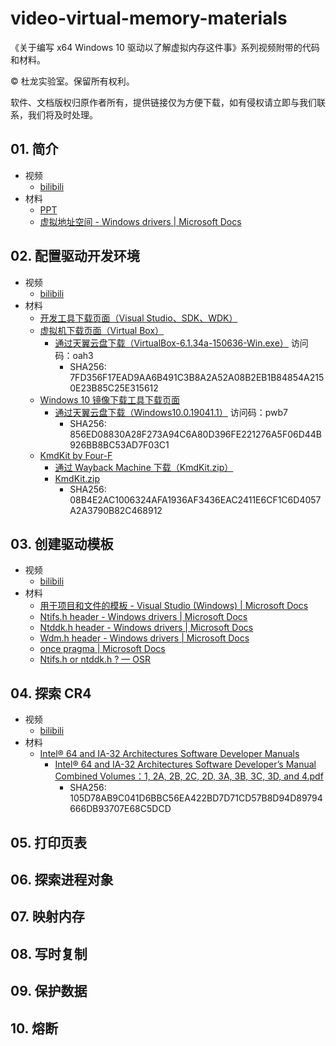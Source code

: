 # video-virtual-memory-materials
《关于编写 x64 Windows 10 驱动以了解虚拟内存这件事》系列视频附带的代码和材料。

© 杜龙实验室。保留所有权利。

软件、文档版权归原作者所有，提供链接仅为方便下载，如有侵权请立即与我们联系，我们将及时处理。

## 01. 简介
- 视频
  -  [bilibili](https://www.bilibili.com/video/BV1Ar4y1g7DX/)
- 材料
  - [PPT](Resources/01.pptx)
  - [虚拟地址空间 - Windows drivers | Microsoft Docs](https://docs.microsoft.com/zh-cn/windows-hardware/drivers/gettingstarted/virtual-address-spaces)

## 02. 配置驱动开发环境
- 视频
  -  [bilibili](https://www.bilibili.com/video/BV1wY4y1n77F/)
- 材料
    - [开发工具下载页面（Visual Studio、SDK、WDK）](https://docs.microsoft.com/zh-cn/windows-hardware/drivers/download-the-wdk)
    - [虚拟机下载页面（Virtual Box）](https://www.virtualbox.org/wiki/Downloads)
        - [通过天翼云盘下载（VirtualBox-6.1.34a-150636-Win.exe）](https://cloud.189.cn/web/share?code=n2mUJnueENfa) 访问码：oah3
            - SHA256: 7FD356F17EAD9AA6B491C3B8A2A52A08B2EB1B84854A2150E23B85C25E315612
    - [Windows 10 镜像下载工具下载页面](https://www.microsoft.com/zh-cn/software-download/windows10)
        - [通过天翼云盘下载（Windows10.0.19041.1）](https://cloud.189.cn/web/share?code=Mv6VF3JfYzqu) 访问码：pwb7
            - SHA256: 856ED08830A28F273A94C6A80D396FE221276A5F06D44B926BB8BC53AD7F03C1
    - [KmdKit by Four-F](http://four-f.narod.ru/)
        - [通过 Wayback Machine 下载（KmdKit.zip）](https://web.archive.org/web/20070327162529/http://www.freewebs.com/four-f/KmdKit/KmdKit.zip)
        - [KmdKit.zip](Resources/KmdKit.zip)
            - SHA256: 08B4E2AC1006324AFA1936AF3436EAC2411E6CF1C6D4057A2A3790B82C468912

## 03. 创建驱动模板
- 视频
  -  [bilibili](https://www.bilibili.com/video/BV1FB4y1W7Z8/)
- 材料
    - [用于项目和文件的模板 - Visual Studio (Windows) | Microsoft Docs](https://docs.microsoft.com/zh-cn/visualstudio/ide/creating-project-and-item-templates?view=vs-2022)
    - [Ntifs.h header - Windows drivers | Microsoft Docs](https://docs.microsoft.com/zh-cn/windows-hardware/drivers/ddi/ntifs/)
    - [Ntddk.h header - Windows drivers | Microsoft Docs](https://docs.microsoft.com/zh-cn/windows-hardware/drivers/ddi/ntddk/)
    - [Wdm.h header - Windows drivers | Microsoft Docs](https://docs.microsoft.com/zh-cn/windows-hardware/drivers/ddi/wdm/)
    - [once pragma | Microsoft Docs](https://docs.microsoft.com/zh-cn/cpp/preprocessor/once?view=msvc-170)
    - [Ntifs.h or ntddk.h ? — OSR](https://community.osr.com/discussion/283630/ntifs-h-or-ntddk-h)

## 04. 探索 CR4
- 视频
  -  [bilibili](https://www.bilibili.com/video/BV1Ar4y1E7TH/)
- 材料
    - [Intel® 64 and IA-32 Architectures Software Developer Manuals ](https://www.intel.com/content/www/us/en/developer/articles/technical/intel-sdm.html)
        - [Intel® 64 and IA-32 Architectures Software Developer’s Manual Combined Volumes：1, 2A, 2B, 2C, 2D, 3A, 3B, 3C, 3D, and 4.pdf](Resources/Intel%C2%AE%2064%20and%20IA-32%20Architectures%20Software%20Developer%E2%80%99s%20Manual%20Combined%20Volumes%EF%BC%9A1,%202A,%202B,%202C,%202D,%203A,%203B,%203C,%203D,%20and%204.pdf)
            - SHA256: 105D78AB9C041D6BBC56EA422BD7D71CD57B8D94D89794666DB93707E68C5DCD

## 05. 打印页表
## 06. 探索进程对象
## 07. 映射内存
## 08. 写时复制
## 09. 保护数据
## 10. 熔断
